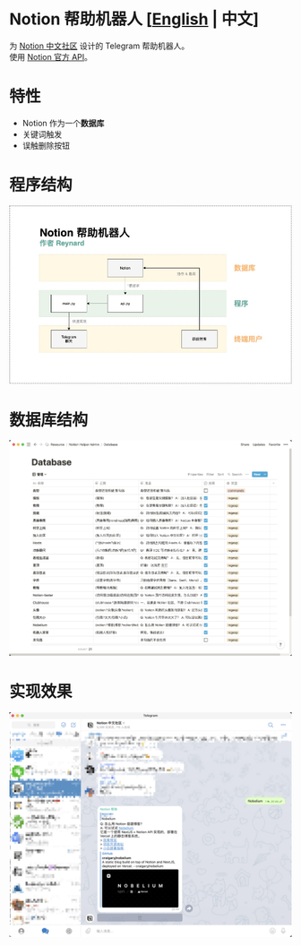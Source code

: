 # Notion 帮助机器人 [[English](./README.MD) | 中文]

为 [Notion 中文社区](https://t.me/Notionso) 设计的 Telegram 帮助机器人。  
使用 [Notion 官方 API](https://developers.notion.com/)。

# 特性
- Notion 作为一个**数据库** 
- 关键词触发
- 误触删除按钮

# 程序结构
![img](./res/structure_zh.jpg)  

# 数据库结构
![img](./res/database.png)  

# 实现效果
![img](res/screenshot.png)  